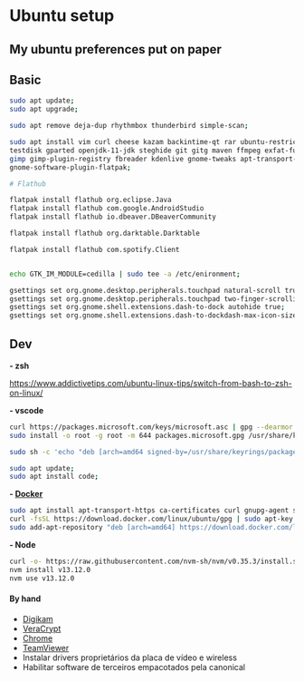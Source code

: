 # Ubuntu setup

My ubuntu preferences put on paper
---

## Basic

``` bash
sudo apt update;  
sudo apt upgrade;  

sudo apt remove deja-dup rhythmbox thunderbird simple-scan;

sudo apt install vim curl cheese kazam backintime-qt rar ubuntu-restricted-extras build-essential \  
testdisk gparted openjdk-11-jdk steghide git gitg maven ffmpeg exfat-fuse exfat-utils flatpak \  
gimp gimp-plugin-registry fbreader kdenlive gnome-tweaks apt-transport-https zsh zsh-common darktable\  
gnome-software-plugin-flatpak;

# Flathub

flatpak install flathub org.eclipse.Java
flatpak install flathub com.google.AndroidStudio
flatpak install flathub io.dbeaver.DBeaverCommunity

flatpak install flathub org.darktable.Darktable

flatpak install flathub com.spotify.Client


echo GTK_IM_MODULE=cedilla | sudo tee -a /etc/enironment;  

gsettings set org.gnome.desktop.peripherals.touchpad natural-scroll true;
gsettings set org.gnome.desktop.peripherals.touchpad two-finger-scrolling-enabled true;
gsettings set org.gnome.shell.extensions.dash-to-dock autohide true;  
gsettings set org.gnome.shell.extensions.dash-to-dockdash-max-icon-size 32;  

```

## Dev

**- zsh**

https://www.addictivetips.com/ubuntu-linux-tips/switch-from-bash-to-zsh-on-linux/


**- vscode**

``` bash
curl https://packages.microsoft.com/keys/microsoft.asc | gpg --dearmor > packages.microsoft.gpg  
sudo install -o root -g root -m 644 packages.microsoft.gpg /usr/share/keyrings/  

sudo sh -c 'echo "deb [arch=amd64 signed-by=/usr/share/keyrings/packages.microsoft.gpg] https://packages.microsoft.com/repos/vscode stable main" > /etc/apt/sources.list.d/vscode.list'

sudo apt update;
sudo apt install code;

```

**- [Docker](https://docs.docker.com/engine/install/ubuntu)**

``` bash
sudo apt install apt-transport-https ca-certificates curl gnupg-agent software-properties-common
curl -fsSL https://download.docker.com/linux/ubuntu/gpg | sudo apt-key add -
sudo add-apt-repository "deb [arch=amd64] https://download.docker.com/linux/ubuntu $(lsb_release -cs) stable"

```

**- Node**

``` bash
curl -o- https://raw.githubusercontent.com/nvm-sh/nvm/v0.35.3/install.sh | zsh
nvm install v13.12.0
nvm use v13.12.0

```
#### By hand

- [Digikam](https://www.digikam.org/download)
- [VeraCrypt](https://www.veracrypt.fr/en/Downloads.html)
- [Chrome](http://www.google.com/intl/pt-BR/chrome/browser)
- [TeamViewer](http://www.teamviewer.com/pt/download/linux.aspx)
- Instalar drivers proprietários da placa de vídeo e wireless
- Habilitar software de terceiros empacotados pela canonical  
